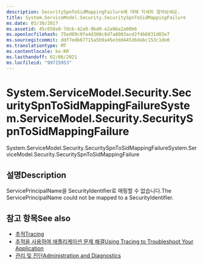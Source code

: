 ```yaml
---
description: SecuritySpnToSidMappingFailure에 대해 자세히 알아보세요.
title: System.ServiceModel.Security.SecuritySpnToSidMappingFailure
ms.date: 03/30/2017
ms.assetid: 45c658a9-7dcb-42a9-9bd0-e2a06a2a00b6
ms.openlocfilehash: 75ed89c9fa4d308c8d7a8003acd2f4b6831d03e7
ms.sourcegitcommit: ddf7edb67715a5b9a45e3dd44536dabc153c1de0
ms.translationtype: MT
ms.contentlocale: ko-KR
ms.lasthandoff: 02/06/2021
ms.locfileid: "99715953"
---
```

# <a name="systemservicemodelsecuritysecurityspntosidmappingfailure"></a><span data-ttu-id="29569-103">System.ServiceModel.Security.SecuritySpnToSidMappingFailure</span><span class="sxs-lookup"><span data-stu-id="29569-103">System.ServiceModel.Security.SecuritySpnToSidMappingFailure</span></span>

<span data-ttu-id="29569-104">System.ServiceModel.Security.SecuritySpnToSidMappingFailure</span><span class="sxs-lookup"><span data-stu-id="29569-104">System.ServiceModel.Security.SecuritySpnToSidMappingFailure</span></span>  
  
## <a name="description"></a><span data-ttu-id="29569-105">설명</span><span class="sxs-lookup"><span data-stu-id="29569-105">Description</span></span>  

 <span data-ttu-id="29569-106">ServicePrincipalName을 SecurityIdentifier로 매핑할 수 없습니다.</span><span class="sxs-lookup"><span data-stu-id="29569-106">The ServicePrincipalName could not be mapped to a SecurityIdentifier.</span></span>  
  
## <a name="see-also"></a><span data-ttu-id="29569-107">참고 항목</span><span class="sxs-lookup"><span data-stu-id="29569-107">See also</span></span>

- [<span data-ttu-id="29569-108">추적</span><span class="sxs-lookup"><span data-stu-id="29569-108">Tracing</span></span>](index.md)
- [<span data-ttu-id="29569-109">추적을 사용하여 애플리케이션 문제 해결</span><span class="sxs-lookup"><span data-stu-id="29569-109">Using Tracing to Troubleshoot Your Application</span></span>](using-tracing-to-troubleshoot-your-application.md)
- [<span data-ttu-id="29569-110">관리 및 진단</span><span class="sxs-lookup"><span data-stu-id="29569-110">Administration and Diagnostics</span></span>](../index.md)
